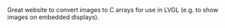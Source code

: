 
Great website to convert images to C arrays for use in LVGL (e.g. to show images on embedded displays).